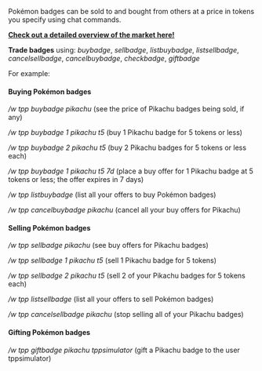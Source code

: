 Pokémon badges can be sold to and bought from others at a price in tokens you specify using chat commands. 

[**Check out a detailed overview of the market here!**](https://twitchplaysleaderboard.info/badges/)

**Trade badges** using: *buybadge*, *sellbadge*, *listbuybadge*, *listsellbadge*, *cancelsellbadge*, *cancelbuybadge*, *checkbadge*, *giftbadge*

For example:

#### Buying Pokémon badges

*/w tpp buybadge pikachu* (see the price of Pikachu badges being sold, if any)

*/w tpp buybadge 1 pikachu t5* (buy 1 Pikachu badge for 5 tokens or less)

*/w tpp buybadge 2 pikachu t5* (buy 2 Pikachu badges for 5 tokens or less each)

*/w tpp buybadge 1 pikachu t5 7d* (place a buy offer for 1 Pikachu badge at 5 tokens or less; the offer expires in 7 days)

*/w tpp listbuybadge* (list all your offers to buy Pokémon badges)

*/w tpp cancelbuybadge pikachu* (cancel all your buy offers for Pikachu)

#### Selling Pokémon badges

*/w tpp sellbadge pikachu* (see buy offers for Pikachu badges)

*/w tpp sellbadge 1 pikachu t5* (sell 1 Pikachu badge for 5 tokens)

*/w tpp sellbadge 2 pikachu t5* (sell 2 of your Pikachu badges for 5 tokens each)

*/w tpp listsellbadge* (list all your offers to sell Pokémon badges)

*/w tpp cancelsellbadge pikachu* (stop selling all of your Pikachu badges)

#### Gifting Pokémon badges

*/w tpp giftbadge pikachu tppsimulator* (gift a Pikachu badge to the user tppsimulator)
